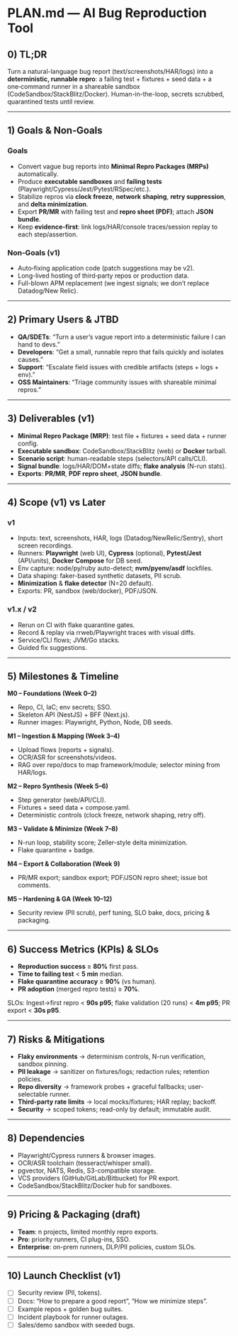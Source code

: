 # PLAN.md — AI Bug Reproduction Tool

## 0) TL;DR
Turn a natural-language bug report (text/screenshots/HAR/logs) into a **deterministic, runnable repro**: a failing test + fixtures + seed data + a one‑command runner in a shareable sandbox (CodeSandbox/StackBlitz/Docker). Human-in-the-loop, secrets scrubbed, quarantined tests until review.

---

## 1) Goals & Non‑Goals
### Goals
- Convert vague bug reports into **Minimal Repro Packages (MRPs)** automatically.
- Produce **executable sandboxes** and **failing tests** (Playwright/Cypress/Jest/Pytest/RSpec/etc.).
- Stabilize repros via **clock freeze**, **network shaping**, **retry suppression**, and **delta minimization**.
- Export **PR/MR** with failing test and **repro sheet (PDF)**; attach **JSON bundle**.
- Keep **evidence-first**: link logs/HAR/console traces/session replay to each step/assertion.

### Non‑Goals (v1)
- Auto‑fixing application code (patch suggestions may be v2).
- Long-lived hosting of third‑party repos or production data.
- Full-blown APM replacement (we ingest signals; we don’t replace Datadog/New Relic).

---

## 2) Primary Users & JTBD
- **QA/SDETs**: “Turn a user’s vague report into a deterministic failure I can hand to devs.”
- **Developers**: “Get a small, runnable repro that fails quickly and isolates causes.”
- **Support**: “Escalate field issues with credible artifacts (steps + logs + env).”
- **OSS Maintainers**: “Triage community issues with shareable minimal repros.”

---

## 3) Deliverables (v1)
- **Minimal Repro Package (MRP)**: test file + fixtures + seed data + runner config.
- **Executable sandbox**: CodeSandbox/StackBlitz (web) or **Docker** tarball.
- **Scenario script**: human-readable steps (selectors/API calls/CLI).
- **Signal bundle**: logs/HAR/DOM+state diffs; **flake analysis** (N-run stats).
- **Exports**: **PR/MR**, **PDF repro sheet**, **JSON bundle**.

---

## 4) Scope (v1) vs Later
### v1
- Inputs: text, screenshots, HAR, logs (Datadog/NewRelic/Sentry), short screen recordings.
- Runners: **Playwright** (web UI), **Cypress** (optional), **Pytest/Jest** (API/units), **Docker Compose** for DB seed.
- Env capture: node/py/ruby auto-detect; **nvm/pyenv/asdf** lockfiles.
- Data shaping: faker-based synthetic datasets, PII scrub.
- **Minimization** & **flake detector** (N=20 default).
- Exports: PR, sandbox (web/docker), PDF/JSON.

### v1.x / v2
- Rerun on CI with flake quarantine gates.
- Record & replay via rrweb/Playwright traces with visual diffs.
- Service/CLI flows; JVM/Go stacks.
- Guided fix suggestions.

---

## 5) Milestones & Timeline
**M0 – Foundations (Week 0–2)**
- Repo, CI, IaC; env secrets; SSO.  
- Skeleton API (NestJS) + BFF (Next.js).  
- Runner images: Playwright, Python, Node, DB seeds.

**M1 – Ingestion & Mapping (Week 3–4)**
- Upload flows (reports + signals).  
- OCR/ASR for screenshots/videos.  
- RAG over repo/docs to map framework/module; selector mining from HAR/logs.

**M2 – Repro Synthesis (Week 5–6)**
- Step generator (web/API/CLI).  
- Fixtures + seed data + compose.yaml.  
- Deterministic controls (clock freeze, network shaping, retry off).

**M3 – Validate & Minimize (Week 7–8)**
- N-run loop, stability score; Zeller-style delta minimization.  
- Flake quarantine + badge.

**M4 – Export & Collaboration (Week 9)**
- PR/MR export; sandbox export; PDF/JSON repro sheet; issue bot comments.

**M5 – Hardening & GA (Week 10–12)**
- Security review (PII scrub), perf tuning, SLO bake, docs, pricing & packaging.

---

## 6) Success Metrics (KPIs) & SLOs
- **Reproduction success** ≥ **80%** first pass.  
- **Time to failing test** < **5 min** median.  
- **Flake quarantine accuracy** ≥ **90%** (vs human).  
- **PR adoption** (merged repro tests) ≥ **70%**.

SLOs: Ingest→first repro < **90s p95**; flake validation (20 runs) < **4m p95**; PR export < **30s p95**.

---

## 7) Risks & Mitigations
- **Flaky environments** → determinism controls, N-run verification, sandbox pinning.  
- **PII leakage** → sanitizer on fixtures/logs; redaction rules; retention policies.  
- **Repo diversity** → framework probes + graceful fallbacks; user-selectable runner.  
- **Third-party rate limits** → local mocks/fixtures; HAR replay; backoff.  
- **Security** → scoped tokens; read-only by default; immutable audit.

---

## 8) Dependencies
- Playwright/Cypress runners & browser images.
- OCR/ASR toolchain (tesseract/whisper small).  
- pgvector, NATS, Redis, S3-compatible storage.  
- VCS providers (GitHub/GitLab/Bitbucket) for PR export.
- CodeSandbox/StackBlitz/Docker hub for sandboxes.

---

## 9) Pricing & Packaging (draft)
- **Team**: n projects, limited monthly repro exports.  
- **Pro**: priority runners, CI plug-ins, SSO.  
- **Enterprise**: on-prem runners, DLP/PII policies, custom SLOs.

---

## 10) Launch Checklist (v1)
- [ ] Security review (PII, tokens).  
- [ ] Docs: “How to prepare a good report”, “How we minimize steps”.  
- [ ] Example repos + golden bug suites.  
- [ ] Incident playbook for runner outages.  
- [ ] Sales/demo sandbox with seeded bugs.
